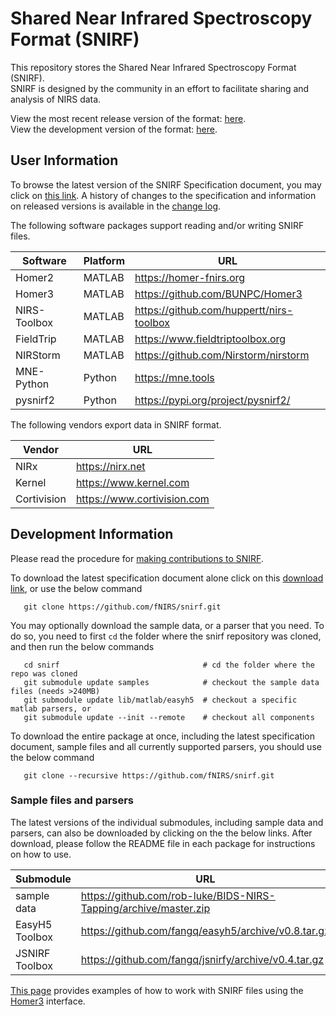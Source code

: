 # Shared Near Infrared Spectroscopy Format (SNIRF)

This repository stores the Shared Near Infrared Spectroscopy Format (SNIRF).  
SNIRF is designed by the community in an effort to facilitate sharing and analysis of NIRS data.

View the most recent release version of the format: [here](https://github.com/fNIRS/snirf/blob/v1.0/snirf_specification.md).  
View the development version of the format: [here](snirf_specification.md).   


## User Information

To browse the latest version of the SNIRF Specification document, you may click on 
[this link](snirf_specification.md). A history of changes to the specification and
information on released versions is available in the [change log](CHANGELOG.md).

The following software packages support reading and/or writing SNIRF files.

| Software       |Platform|                   URL                        |
|----------------|--------|----------------------------------------------|
| Homer2         | MATLAB | https://homer-fnirs.org                      |
| Homer3         | MATLAB | https://github.com/BUNPC/Homer3              |
| NIRS-Toolbox   | MATLAB | https://github.com/huppertt/nirs-toolbox     |
| FieldTrip      | MATLAB | https://www.fieldtriptoolbox.org             |
| NIRStorm       | MATLAB | https://github.com/Nirstorm/nirstorm         |
| MNE-Python     | Python | https://mne.tools                            |
| pysnirf2       | Python | https://pypi.org/project/pysnirf2/           |


The following vendors export data in SNIRF format.

| Vendor         |              URL                 |
|----------------|----------------------------------|
| NIRx           | https://nirx.net                 |
| Kernel         | https://www.kernel.com           |
| Cortivision    | https://www.cortivision.com      |


## Development Information

Please read the procedure for [making contributions to SNIRF](CONTRIBUTING.md).

To download the latest specification document alone click on this
[download link](https://github.com/fNIRS/snirf/archive/master.zip),
or use the below command
```
   git clone https://github.com/fNIRS/snirf.git
```

You may optionally download the sample data, or a parser that you need. To do so, you need
to first `cd` the folder where the snirf repository was cloned, and then run the below commands
```
   cd snirf                                # cd the folder where the repo was cloned
   git submodule update samples            # checkout the sample data files (needs >240MB)
   git submodule update lib/matlab/easyh5  # checkout a specific matlab parsers, or
   git submodule update --init --remote    # checkout all components
```

To download the entire package at once, including the latest specification document, 
sample files and all currently supported parsers, you should use the below command
```
   git clone --recursive https://github.com/fNIRS/snirf.git
```


### Sample files and parsers

The latest versions of the individual submodules, including sample data and parsers, can also 
be downloaded by clicking on the the below links. After download, please follow the README
file in each package for instructions on how to use.

| Submodule      |                               URL                         |
|----------------|-----------------------------------------------------------|
| sample data    | https://github.com/rob-luke/BIDS-NIRS-Tapping/archive/master.zip   |
| EasyH5 Toolbox | https://github.com/fangq/easyh5/archive/v0.8.tar.gz       |
| JSNIRF Toolbox | https://github.com/fangq/jsnirfy/archive/v0.4.tar.gz      |

[This page](https://github.com/BUNPC/Homer3/wiki/Standalone-SNIRF-loading-and-saving)
provides examples of how to work with SNIRF files using the
[Homer3](https://github.com/BUNPC/Homer3) interface.
